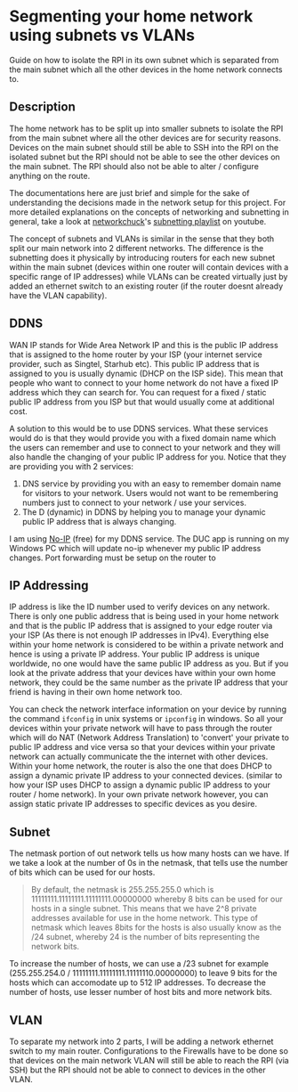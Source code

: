 # Segmenting your home network using subnets vs VLANs

Guide on how to isolate the RPI in its own subnet which is separated from the main subnet which all the other devices in the home network connects to.

## Description

The home network has to be split up into smaller subnets to isolate the RPI from the main subnet where all the other devices are for security reasons. Devices on the main subnet should still be able to SSH into the RPI on the isolated subnet but the RPI should not be able to see the other devices on the main subnet. The RPI should also not be able to alter / configure anything on the route. 

The documentations here are just brief and simple for the sake of understanding the decisions made in the network setup for this project. For more detailed explanations on the concepts of networking and subnetting in general, take a look at [networkchuck](https://www.youtube.com/@NetworkChuck "networkchuck youtube profile")'s [subnetting playlist](https://www.youtube.com/playlist?list=PLIhvC56v63IKrRHh3gvZZBAGvsvOhwrRF "networkchuck subnetting playlist") on youtube.

The concept of subnets and VLANs is similar in the sense that they both split our main network into 2 different networks. The difference is the subnetting does it physically by introducing routers for each new subnet within the main subnet (devices within one router will contain devices with a specific range of IP addresses) while VLANs can be created virtually just by added an ethernet switch to an existing router (if the router doesnt already have the VLAN capability).

## DDNS
WAN IP stands for Wide Area Network IP and this is the public IP address that is assigned to the home router by your ISP (your internet service provider, such as Singtel, Starhub etc). This public IP address that is assigned to you is usually dynamic (DHCP on the ISP side). This mean that people who want to connect to your home network do not have a fixed IP address which they can search for. You can request for a fixed / static public IP address from you ISP but that would usually come at additional cost.  

A solution to this would be to use DDNS services. What these services would do is that they would provide you with a fixed domain name which the users can remember and use to connect to your network and they will also handle the changing of your public IP address for you. Notice that they are providing you with 2 services:  
1. DNS service by providing you with an easy to remember domain name for visitors to your network. Users would not want to be remembering numbers just to connect to your network / use your services.
2. The D (dynamic) in DDNS by helping you to manage your dynamic public IP address that is always changing.

I am using [No-IP](https://www.noip.com/ "No-IP homepage") (free) for my DDNS service. The DUC app is running on my Windows PC which will update no-ip whenever my public IP address changes. Port forwarding must be setup on the router to 

## IP Addressing
IP address is like the ID number used to verify devices on any network. There is only one public address that is being used in your home network and that is the public IP address that is assigned to your edge router via your ISP (As there is not enough IP addresses in IPv4). Everything else within your home network is considered to be within a private network and hence is using a private IP address. Your public IP address is unique worldwide, no one would have the same public IP address as you. But if you look at the private address that your devices have within your own home network, they could be the same number as the private IP address that your friend is having in their own home network too.   

You can check the network interface information on your device by running the command `ifconfig` in unix systems or `ipconfig` in windows. So all your devices within your private network will have to pass through the router which will do NAT (Network Address Translation) to 'convert' your private to public IP address and vice versa so that your devices within your private network can actually communicate the the internet with other devices. Within your home network, the router is also the one that does DHCP to assign a dynamic private IP address to your connected devices. (similar to how your ISP uses DHCP to assign a dynamic public IP address to your router / home network). In your own private network however, you can assign static private IP addresses to specific devices as you desire.

## Subnet
The netmask portion of out network tells us how many hosts can we have. If we take a look at the number of 0s in the netmask, that tells use the number of bits which can be used for our hosts.
> By default, the netmask is 255.255.255.0 which is 11111111.11111111.11111111.00000000 whereby 8 bits can be used for our hosts in a single subnet. This means that we have 2^8 private addresses available for use in the home network. This type of netmask which leaves 8bits for the hosts is also usually know as the /24 subnet, whereby 24 is the number of bits representing the network bits.

To increase the number of hosts, we can use a /23 subnet for example (255.255.254.0 / 11111111.11111111.11111110.00000000) to leave 9 bits for the hosts which can accomodate up to 512 IP addresses. To decrease the number of hosts, use lesser number of host bits and more network bits.

## VLAN
To separate my network into 2 parts, I will be adding a network ethernet switch to my main router. Configurations to the Firewalls have to be done so that devices on the main network VLAN will still be able to reach the RPI (via SSH) but the RPI should not be able to connect to devices in the other VLAN.